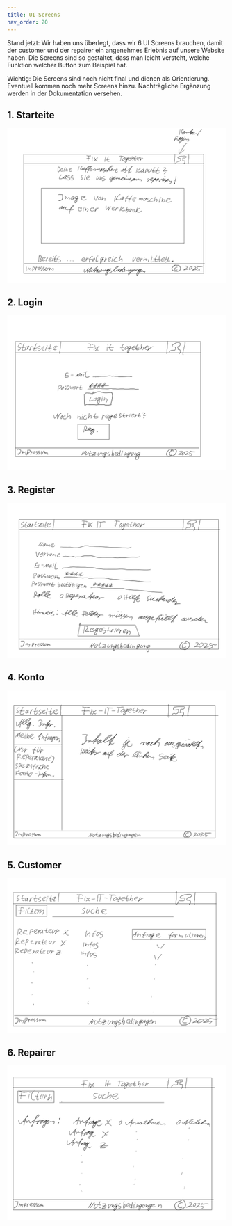 ```yaml
---
title: UI-Screens
nav_order: 20
---
```


Stand jetzt: Wir haben uns überlegt, dass wir 6 UI Screens brauchen, damit der customer und der
repairer ein angenehmes Erlebnis auf unsere Website haben. Die Screens sind so gestaltet, dass man leicht versteht, welche Funktion welcher Button zum Beispiel hat.

Wichtig: Die Screens sind noch nicht final und dienen als Orientierung. Eventuell kommen noch mehr Screens hinzu. Nachträgliche Ergänzung werden in der Dokumentation versehen.

## 1. Starteite

![Startseite](assets/start.png)

## 2. Login
   
![Login](assets/login.png)

## 3. Register

![Register](assets/register.png)
   
## 4. Konto

![Account](assets/account.png)
   
## 5. Customer

![Customer](assets/customer.png)
   
## 6. Repairer

![Repairer](assets/repairer.png)

